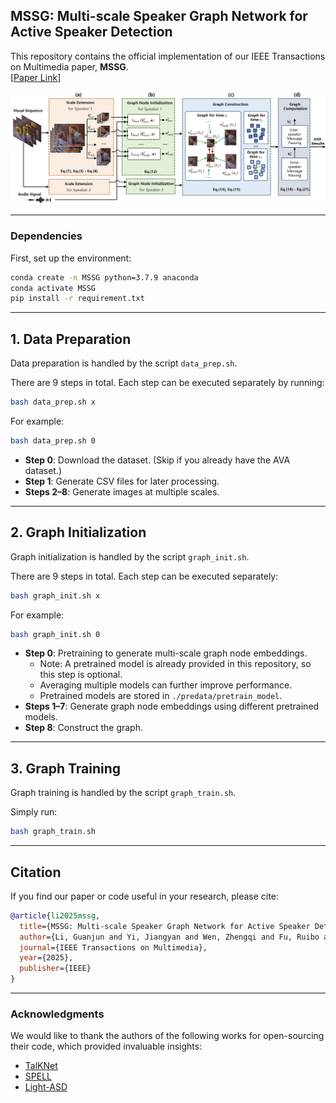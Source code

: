 ## MSSG: Multi-scale Speaker Graph Network for Active Speaker Detection

This repository contains the official implementation of our IEEE Transactions on Multimedia paper, **MSSG**.  
[[Paper Link](https://ieeexplore.ieee.org/abstract/document/11159256)]

![overall.png](assets/overall.png)

---

### Dependencies

First, set up the environment:

```bash
conda create -n MSSG python=3.7.9 anaconda
conda activate MSSG
pip install -r requirement.txt
```

---

## 1. Data Preparation

Data preparation is handled by the script `data_prep.sh`.

There are 9 steps in total. Each step can be executed separately by running:

```bash
bash data_prep.sh x
```

For example:

```bash
bash data_prep.sh 0
```

- **Step 0**: Download the dataset. (Skip if you already have the AVA dataset.)  
- **Step 1**: Generate CSV files for later processing.  
- **Steps 2–8**: Generate images at multiple scales.  

---

## 2. Graph Initialization

Graph initialization is handled by the script `graph_init.sh`.

There are 9 steps in total. Each step can be executed separately:

```bash
bash graph_init.sh x
```

For example:

```bash
bash graph_init.sh 0
```

- **Step 0**: Pretraining to generate multi-scale graph node embeddings.  
  - Note: A pretrained model is already provided in this repository, so this step is optional.  
  - Averaging multiple models can further improve performance.  
  - Pretrained models are stored in `./predata/pretrain_model`.  
- **Steps 1–7**: Generate graph node embeddings using different pretrained models.  
- **Step 8**: Construct the graph.  

---

## 3. Graph Training

Graph training is handled by the script `graph_train.sh`.

Simply run:

```bash
bash graph_train.sh
```

---

## Citation

If you find our paper or code useful in your research, please cite:

```bibtex
@article{li2025mssg,
  title={MSSG: Multi-scale Speaker Graph Network for Active Speaker Detection},
  author={Li, Guanjun and Yi, Jiangyan and Wen, Zhengqi and Fu, Ruibo and Wang, Yuwang and Tao, Jianhua},
  journal={IEEE Transactions on Multimedia},
  year={2025},
  publisher={IEEE}
}
```

---

### Acknowledgments

We would like to thank the authors of the following works for open-sourcing their code, which provided invaluable insights:

- [TalKNet](https://github.com/TaoRuijie/TalkNet-ASD)  
- [SPELL](https://github.com/SRA2/SPELLD)  
- [Light-ASD](https://github.com/Junhua-Liao/Light-ASD)
